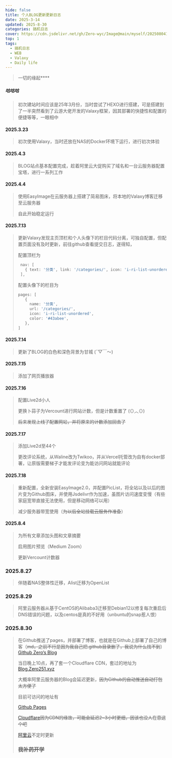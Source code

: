 ```yaml
---
hide: false
title: 个人BLOG更新更新日志
date: 2025-3-14
updated: 2025-8-30
categories: 搞机日志
cover: https://cdn.jsdelivr.net/gh/Zero-wyc/Image@main/myself/20250804192855060.jpg
top: 1
tags:
  - 搞机日志
  - WEB
  - Valaxy
  - Daily life
---
```


> 一切的缘起**<!-- more -->**

##### 咕咕咕

> 初次建站时间应该是25年3月份，当时尝试了HEXO进行搭建，可是搭建到了一半突然看到了云游大佬开发的Valaxy框架，因其部署的快捷性和配置的便捷等等，一眼相中

#### 2025.3.23

> 初次使用Valaxy，当时还放在NAS的Docker环境下运行，进行初次体验

#### 2025.4.3

> BLOG站点基本配置完成，趁着阿里云大促购买了域名和一台云服务器配置宝塔，进行一系列工作

#### 2025.4.4

> 使用EasyImage在云服务器上搭建了简易图床，将本地的Valaxy博客迁移至云服务器
>
> 自此开始稳定运行

#### 2025.7.13

> 更新Valaxy发现主页顶栏和个人头像下的栏目代码分离，可独自配置，但配置页面没有及时更新，前往github查看提交日志，遂得知，
>
> 配置顶栏为
>
> ```typescript
>  nav: [
>    { text: '分类', link: '/categories/', icon: 'i-ri-list-unordered' },
>  ],
> ```
>
> 配置头像下的栏目为
>
> ```typescript
> pages: [
>    {
>      name: '分类',
>      url: '/categories/',
>      icon: 'i-ri-list-unordered',
>      color: '#43abee',
>    },
> ]
> ```
>
> 

#### 2025.7.14

> 更新了BLOG的白色和深色背景为甘城 (ˉ▽￣～)

#### 2025.7.15

> 添加了网页播放器

#### 2025.7.16

> 配置Live2d小人
>
> 更换卜蒜子为Vercount进行网站计数，但是计数重置了 (⊙︿⊙)
>
> ~~后来发现上线了配置网站，并将原来的计数添加回去了~~

#### 2025.7.17

> 添加Live2d至44个
>
> 更改评论系统，从Waline改为Twikoo，并从Vercel托管改为自有docker部署，让原版需要梯子才能发评论变为能访问网站就能评论

#### 2025.7.18

> 重新配置，全新安装EasyImage2.0，并配置PicList，将全站以及以后的图片变为Github图床，并使用Jsdelivr作为加速，虽图片访问速度变慢（有些家庭宽带直接无法使用，但是移动网络可以用）
>
> 减少服务器带宽使用（~~为以后全站挂载云服务作准备~~）

#### 2025.8.4

> 为所有文章添加头图和文章摘要
>
> 启用图片预览（Medium Zoom）
>
> 更新Vercount计数器

### 2025.8.27

> 伴随着NAS整体性迁移，Alist迁移为OpenList

### 2025.8.29

> 阿里云服务器从基于CentOS的Alibaba3迁移至Debian12以修复每次重启后DNS错误的问题，以及centos是真的不好用（unbuntu的snap惹人恨）

### 2025.8.30

> 在Github推送了pages，并部署了博客，也就是在Github上部署了自己的博客（~~md，之前不行是因为我自己把.github目录删了，我说为什么找不到~~）[Github Zero‘s Blog](https://zero-wyc.github.io/)
>
> 当日晚上10点，再了套一个Cloudflare CDN，套过的地址为 [Blog.Zero251.xyz](https://blog.zero251.xyz/)
>
> 大概率阿里云服务器的Blog会延迟更新，~~因为Github的自动推送自动打包太方便了~~
>
> 目前可访问的地址有
>
> [Github Pages](https://zero-wyc.github.io/)
>
> [Cloudflare](https://blog.zero251.xyz/)~~因为CDN的缘故，可能会延迟2~3小时更细，因该也没人在意这个吧~~
>
> [阿里云](Zero251.xyz)不定时更新
>
> ### ~~我补药开学~~

